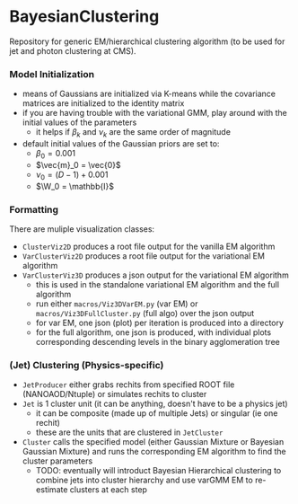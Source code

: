 # BayesianClustering
Repository for generic EM/hierarchical clustering algorithm (to be used for jet and photon clustering at CMS).


### Model Initialization
- means of Gaussians are initialized via K-means while the covariance matrices are initialized to the identity matrix
- if you are having trouble with the variational GMM, play around with the initial values of the parameters
	- it helps if $\beta_k$ and $\nu_k$ are the same order of magnitude 
- default initial values of the Gaussian priors are set to:
	- $\beta_0 = 0.001$
	- $\vec{m}_0 = \vec{0}$
	- $\nu_0 = (D - 1) + 0.001$
	- $\W_0 = \mathbb{I}$

### Formatting
There are muliple visualization classes:
- `ClusterViz2D` produces a root file output for the vanilla EM algorithm
- `VarClusterViz2D` produces a root file output for the variational EM algorithm
- `VarClusterViz3D` produces a json output for the variational EM algorithm
	- this is used in the standalone variational EM algorithm and the full algorithm
	- run either `macros/Viz3DVarEM.py` (var EM) or `macros/Viz3DFullCluster.py` (full algo) over the json output
	- for var EM, one json (plot) per iteration is produced into a directory
	- for the full algorithm, one json is produced, with individual plots corresponding descending levels in the binary agglomeration tree


### (Jet) Clustering (Physics-specific)
- `JetProducer` either grabs rechits from specified ROOT file (NANOAOD/Ntuple) or simulates rechits to cluster
- `Jet` is 1 cluster unit (it can be anything, doesn't have to be a physics jet)
	- it can be composite (made up of multiple Jets) or singular (ie one rechit)
	- these are the units that are clustered in `JetCluster` 
- `Cluster` calls the specified model (either Gaussian Mixture or Bayesian Gaussian Mixture) and runs the corresponding EM algorithm to find the cluster parameters
	- TODO: eventually will introduct Bayesian Hierarchical clustering to combine jets into cluster hierarchy and use varGMM EM to re-estimate clusters at each step


